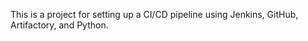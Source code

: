 

This is a project for setting up a CI/CD pipeline using Jenkins, GitHub, Artifactory, and Python.

